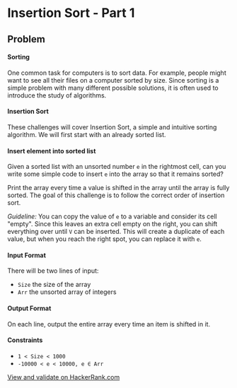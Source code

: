 # Insertion Sort - Part 1

## Problem

#### Sorting
One common task for computers is to sort data. For example, people might want to see all their files on a computer sorted by size. Since sorting is a simple problem with many different possible solutions, it is often used to introduce the study of algorithms.

#### Insertion Sort
These challenges will cover Insertion Sort, a simple and intuitive sorting algorithm. We will first start with an already sorted list.

#### Insert element into sorted list
Given a sorted list with an unsorted number `e` in the rightmost cell, can you write some simple code to insert `e` into the array so that it remains sorted?

Print the array every time a value is shifted in the array until the array is fully sorted. The goal of this challenge is to follow the correct order of insertion sort.

*Guideline:* You can copy the value of `e` to a variable and consider its cell "empty". Since this leaves an extra cell empty on the right, you can shift everything over until `V` can be inserted. This will create a duplicate of each value, but when you reach the right spot, you can replace it with `e`.

#### Input Format
There will be two lines of input:

* `Size` the size of the array
* `Arr` the unsorted array of integers

#### Output Format
On each line, output the entire array every time an item is shifted in it.

#### Constraints
* `1 < Size < 1000`
* `-10000 < e < 10000, e ∈ Arr`

[View and validate on HackerRank.com](https://www.hackerrank.com/challenges/insertionsort1)
